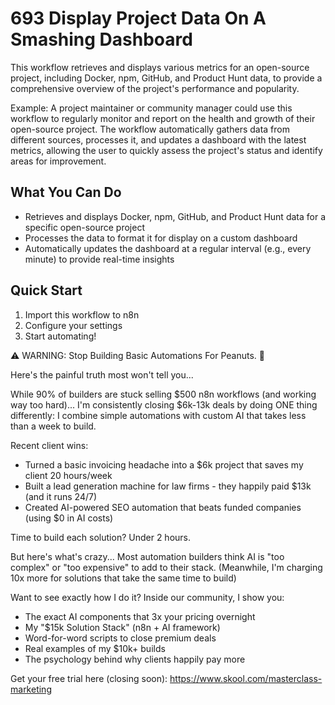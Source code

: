 # 693 Display Project Data On A Smashing Dashboard

This workflow retrieves and displays various metrics for an open-source project, including Docker, npm, GitHub, and Product Hunt data, to provide a comprehensive overview of the project's performance and popularity.

Example: A project maintainer or community manager could use this workflow to regularly monitor and report on the health and growth of their open-source project. The workflow automatically gathers data from different sources, processes it, and updates a dashboard with the latest metrics, allowing the user to quickly assess the project's status and identify areas for improvement.

## What You Can Do
- Retrieves and displays Docker, npm, GitHub, and Product Hunt data for a specific open-source project
- Processes the data to format it for display on a custom dashboard
- Automatically updates the dashboard at a regular interval (e.g., every minute) to provide real-time insights

## Quick Start
1. Import this workflow to n8n
2. Configure your settings
3. Start automating!

⚠️ WARNING: Stop Building Basic Automations For Peanuts. 🚫

Here's the painful truth most won't tell you...

While 90% of builders are stuck selling $500 n8n workflows (and working way too hard)...
I'm consistently closing $6k-13k deals by doing ONE thing differently:
I combine simple automations with custom AI that takes less than a week to build.

Recent client wins:
* Turned a basic invoicing headache into a $6k project that saves my client 20 hours/week
* Built a lead generation machine for law firms - they happily paid $13k (and it runs 24/7)
* Created AI-powered SEO automation that beats funded companies (using $0 in AI costs)

Time to build each solution? Under 2 hours.

But here's what's crazy...
Most automation builders think AI is "too complex" or "too expensive" to add to their stack.
(Meanwhile, I'm charging 10x more for solutions that take the same time to build)

Want to see exactly how I do it?
Inside our community, I show you:
* The exact AI components that 3x your pricing overnight
* My "$15k Solution Stack" (n8n + AI framework)
* Word-for-word scripts to close premium deals
* Real examples of my $10k+ builds
* The psychology behind why clients happily pay more

Get your free trial here (closing soon): https://www.skool.com/masterclass-marketing
